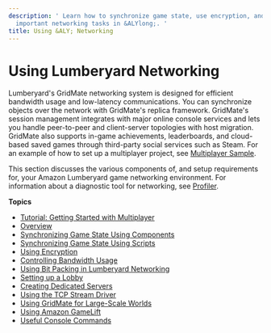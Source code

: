 ```yaml
---
description: ' Learn how to synchronize game state, use encryption, and perform other
  important networking tasks in &ALYlong;. '
title: Using &ALY; Networking
---
```

# Using Lumberyard Networking<a name="network-intro"></a>

Lumberyard's GridMate networking system is designed for efficient bandwidth usage and low\-latency communications\. You can synchronize objects over the network with GridMate's replica framework\. GridMate's session management integrates with major online console services and lets you handle peer\-to\-peer and client\-server topologies with host migration\. GridMate also supports in\-game achievements, leaderboards, and cloud\-based saved games through third\-party social services such as Steam\. For an example of how to set up a multiplayer project, see [Multiplayer Sample](/docs/userguide/sample-project-multiplayer-enhanced.md)\.

This section discusses the various components of, and setup requirements for, your Amazon Lumberyard game networking environment\. For information about a diagnostic tool for networking, see [Profiler](/docs/userguide/profiler-intro.md)\.

**Topics**
+ [Tutorial: Getting Started with Multiplayer](/docs/userguide/network-multiplayer-gs.md)
+ [Overview](/docs/userguide/networking-overview.md)
+ [Synchronizing Game State Using Components](/docs/userguide/network-synchronizing-game-state-using-components.md)
+ [Synchronizing Game State Using Scripts](/docs/userguide/network-synchronizing-game-state-using-scripts.md)
+ [Using Encryption](/docs/userguide/network-encryption-intro.md)
+ [Controlling Bandwidth Usage](/docs/userguide/network-bandwidth-control.md)
+ [Using Bit Packing in Lumberyard Networking](/docs/userguide/network-bitpacking.md)
+ [Setting up a Lobby](/docs/userguide/network-lobby-setup.md)
+ [Creating Dedicated Servers](/docs/userguide/network-dedicated-server.md)
+ [Using the TCP Stream Driver](/docs/userguide/network-tcp-using.md)
+ [Using GridMate for Large\-Scale Worlds](/docs/userguide/network-interest-manager-large-scale-worlds.md)
+ [Using Amazon GameLift](/docs/userguide/network-gamelift-using.md)
+ [Useful Console Commands](/docs/userguide/network-console-commands.md)
